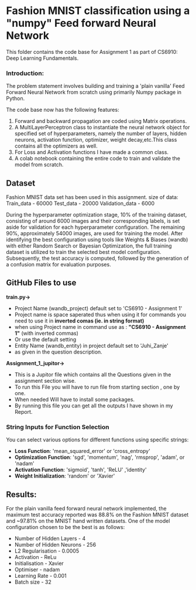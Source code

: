 # **Fashion MNIST classification using a "numpy" Feed forward Neural Network**

This folder contains the code base for Assignment 1 as part of CS6910: Deep Learning Fundamentals.

### Introduction:
The problem statement involves building and training a 'plain vanilla' Feed Forward Neural Network from scratch using primarily Numpy package in Python.  

The code base now has the following features:
1. Forward and backward propagation are coded using Matrix operations.
2. A MultiLayerPerceptron class to instantiate the neural network object for specified set of hyperparameters, namely the number of layers, hidden neurons, activation function, optimizer, weight decay,etc.This class contains all the optimizers as well.
3. For Loss and Activation functions I have made a common class.
4. A colab notebook containing the entire code to train and validate the model from scratch.

## Dataset

Fashion MNIST data set has been used in this assignment.
size of data:
Train_data  - 60000
Test_data - 20000
Validation_data - 6000

During the hyperparameter optimization stage, 10% of the training dataset, consisting of around 6000 images and their corresponding labels, is set aside for validation for each hyperparameter configuration. The remaining 90%, approximately 54000 images, are used for training the model.
After identifying the best configuration using tools like Weights & Biases (wandb) with either Random Search or Bayesian Optimization, the full training dataset is utilized to train the selected best model configuration. Subsequently, the test accuracy is computed, followed by the generation of a confusion matrix for evaluation purposes.

## GitHub Files to use
**train.py->**
* Project Name (wandb_project) default set to 'CS6910 - Assignment 1'
* Project name is space saperated thus when using it for commands you need to use it in **inverted comas (ie. in string format)**
* when using Project name in command use as : **"CS6910 - Assignment 1"** (with inverted commas)
* Or use the default setting
* Entity Name (wandb_entity) in project default set to 'Juhi_Zanje'
* as given in the question description.

**Assignment_1_jupitor->**
* This is a Jupitor file which contains all the Questions given in the assignment section wise.
* To run this File you will have to run file from starting section , one by one.
* When needed Will have to install some packages.
* By running this file you can get all the outputs I have shown in my Report.


### String Inputs for Function Selection
You can select various options for different functions using specific strings:
- **Loss Function**: 'mean_squared_error' or 'cross_entropy'
- **Optimization Function**: 'sgd', 'momentum', 'nag', 'rmsprop', 'adam', or 'nadam'
- **Activation Function**: 'sigmoid', 'tanh', 'ReLU' ,'identity'
- **Weight Initialization**: 'random' or 'Xavier'


## Results:
For the plain vanilla feed forward neural network implemented, the maximum test accuracy reported was 88.8% on the Fashion MNIST dataset and ~97.81% on the MNIST hand written datasets.
One of the model configuration chosen to be  the best is as follows:

- Number of Hidden Layers - 4
- Number of Hidden Neurons - 256
- L2 Regularisation - 0.0005
- Activation - ReLu
- Initialisation - Xavier
- Optimiser - nadam
- Learning Rate - 0.001
- Batch size - 32